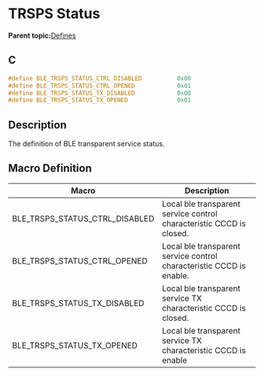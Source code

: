 # TRSPS Status

**Parent topic:**[Defines](GUID-C69501D6-287B-4F15-9316-7855F23B0D23.md)

## C

```c
#define BLE_TRSPS_STATUS_CTRL_DISABLED          0x00
#define BLE_TRSPS_STATUS_CTRL_OPENED            0x01
#define BLE_TRSPS_STATUS_TX_DISABLED            0x00
#define BLE_TRSPS_STATUS_TX_OPENED              0x01
```

## Description

The definition of BLE transparent service status.

## Macro Definition

|Macro|Description|
|-----|-----------|
|BLE\_TRSPS\_STATUS\_CTRL\_DISABLED|Local ble transparent service control characteristic CCCD is closed.|
|BLE\_TRSPS\_STATUS\_CTRL\_OPENED|Local ble transparent service control characteristic CCCD is enable.|
|BLE\_TRSPS\_STATUS\_TX\_DISABLED|Local ble transparent service TX characteristic CCCD is closed.|
|BLE\_TRSPS\_STATUS\_TX\_OPENED|Local ble transparent service TX characteristic CCCD is enable|


